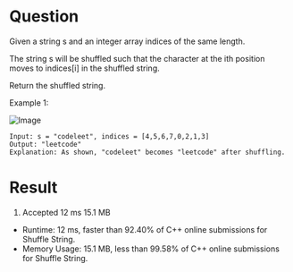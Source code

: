 # Question

Given a string s and an integer array indices of the same length.

The string s will be shuffled such that the character at the ith position moves to indices[i] in the shuffled string.

Return the shuffled string.

Example 1:

![Image](https://assets.leetcode.com/uploads/2020/07/09/q1.jpg)

```
Input: s = "codeleet", indices = [4,5,6,7,0,2,1,3]
Output: "leetcode"
Explanation: As shown, "codeleet" becomes "leetcode" after shuffling.
```

# Result

1. Accepted 12 ms 15.1 MB

- Runtime: 12 ms, faster than 92.40% of C++ online submissions for Shuffle String.
- Memory Usage: 15.1 MB, less than 99.58% of C++ online submissions for Shuffle String.
